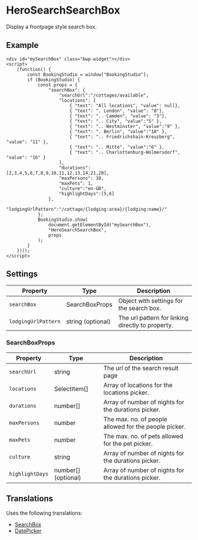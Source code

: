 # HeroSearchSearchBox

Display a frontpage style search box.

## Example

```
<div id="mySearchBox" class="bwp-widget"></div>
<script>
    (function() {
        const BookingStudio = window["BookingStudio"];
        if (BookingStudio) {
            const props = {
                "searchBox": {
                    "searchUrl":"/cottages/available",
                    "locations": [
                        { "text": "All locations", "value": null},
                        { "text": ". London", "value": "8"},
                        { "text": ".. Camden", "value": "3"},
                        { "text": ".. City", "value":"5" },
                        { "text": ".. Westminster", "value":"9" },
                        { "text": ". Berlin", "value":"10" },
                        { "text": ".. Friedrichshain-Kreuzberg", "value": "11" },
                        { "text": ".. Mitte", "value":"6" },
                        { "text": ".. Charlottenburg-Wolmersdorf", "value": "16" }
                    ],
                    "durations": [2,3,4,5,6,7,8,9,10,11,12,13,14,21,28],
                    "maxPersons": 10, 
                    "maxPets": 1,                     
                    "culture":"en-GB",
                    "highlightDays":[5,6]
                },
                "lodgingUrlPattern":"/cottage/{lodging:area}/{lodging:name}/"
            };
            BookingStudio.show(
                document.getElementById("mySearchBox"),
                "HeroSearchSearchBox",
                props
            );
        }
    })();
</script>
```

## Settings

| Property                | Type                    | Description                                              |
|-------------------------|-------------------------|----------------------------------------------------------|
|```searchBox```          | SearchBoxProps          | Object with settings for the search box.                 |
|```lodgingUrlPattern```  | string (optional)       | The url pattern for linking directly to property.        |

### **SearchBoxProps**

| Property            | Type                    | Description                                              |
|---------------------|-------------------------|----------------------------------------------------------|
|```searchUrl```      | string                  | The url of the search result page                        |
|```locations```      | SelectItem[]            | Array of locations for the locations picker.             |
|```durations```      | number[]                | Array of number of nights for the durations picker.      |
|```maxPersons```     | number                  | The max. no. of people allowed for the people picker.    |
|```maxPets```        | number                  | The max. no. of pets allowed for the pet picker.         |
|```culture```        | string                  | Array of number of nights for the durations picker.      |
|```highlightDays```  | number[] (optional)     | Array of number of nights for the durations picker.      |

## Translations

Uses the following translations:

* [SearchBox](../translations/SearchBox.md)
* [DatePicker](../translations/DatePicker.md)